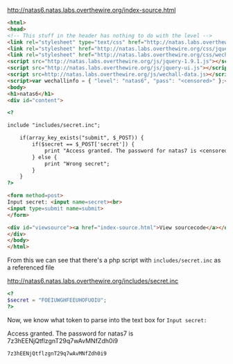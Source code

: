 http://natas6.natas.labs.overthewire.org/index-source.html

```html
<html>
<head>
<!-- This stuff in the header has nothing to do with the level -->
<link rel="stylesheet" type="text/css" href="http://natas.labs.overthewire.org/css/level.css">
<link rel="stylesheet" href="http://natas.labs.overthewire.org/css/jquery-ui.css" />
<link rel="stylesheet" href="http://natas.labs.overthewire.org/css/wechall.css" />
<script src="http://natas.labs.overthewire.org/js/jquery-1.9.1.js"></script>
<script src="http://natas.labs.overthewire.org/js/jquery-ui.js"></script>
<script src=http://natas.labs.overthewire.org/js/wechall-data.js></script><script src="http://natas.labs.overthewire.org/js/wechall.js"></script>
<script>var wechallinfo = { "level": "natas6", "pass": "<censored>" };</script></head>
<body>
<h1>natas6</h1>
<div id="content">

<?

include "includes/secret.inc";

    if(array_key_exists("submit", $_POST)) {
        if($secret == $_POST['secret']) {
            print "Access granted. The password for natas7 is <censored>";
        } else {
            print "Wrong secret";
        }
    }
?>

<form method=post>
Input secret: <input name=secret><br>
<input type=submit name=submit>
</form>

<div id="viewsource"><a href="index-source.html">View sourcecode</a></div>
</div>
</body>
</html>
```

From this we can see that there's a php script with `includes/secret.inc` as a referenced file

http://natas6.natas.labs.overthewire.org/includes/secret.inc

```php
<?
$secret = "FOEIUWGHFEEUHOFUOIU";
?>
```

Now, we know what token to parse into the text box for `Input secret:`

Access granted. The password for natas7 is 7z3hEENjQtflzgnT29q7wAvMNfZdh0i9

`7z3hEENjQtflzgnT29q7wAvMNfZdh0i9`
